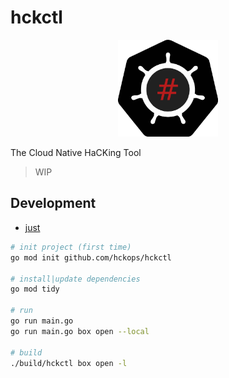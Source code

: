 # hckctl

<p align="center">
  <img width="160" src="docs/logo.svg" alt="logo">
</p>

The Cloud Native HaCKing Tool

> WIP

## Development

* [just](https://github.com/casey/just)

```bash
# init project (first time)
go mod init github.com/hckops/hckctl

# install|update dependencies
go mod tidy

# run
go run main.go
go run main.go box open --local

# build
./build/hckctl box open -l
```
